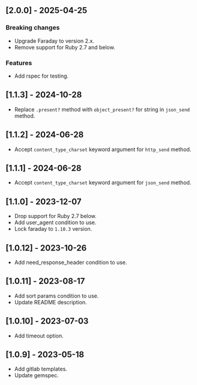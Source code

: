 ## [2.0.0] - 2025-04-25

### Breaking changes

- Upgrade Faraday to version 2.x.
- Remove support for Ruby 2.7 and below.

### Features
- Add rspec for testing.

## [1.1.3] - 2024-10-28
- Replace `.present?` method with `object_present?` for string in `json_send` method. 

## [1.1.2] - 2024-06-28
- Accept `content_type_charset` keyword argument for `http_send` method.

## [1.1.1] - 2024-06-28
- Accept `content_type_charset` keyword argument for `json_send` method.

## [1.1.0] - 2023-12-07
- Drop support for Ruby 2.7 below.
- Add user_agent condition to use.
- Lock faraday to `1.10.3` version.

## [1.0.12] - 2023-10-26
- Add need_response_header condition to use.

## [1.0.11] - 2023-08-17
- Add sort params condition to use.
- Update README description.

## [1.0.10] - 2023-07-03
- Add timeout option.

## [1.0.9] - 2023-05-18
- Add gitlab templates.
- Update gemspec.
